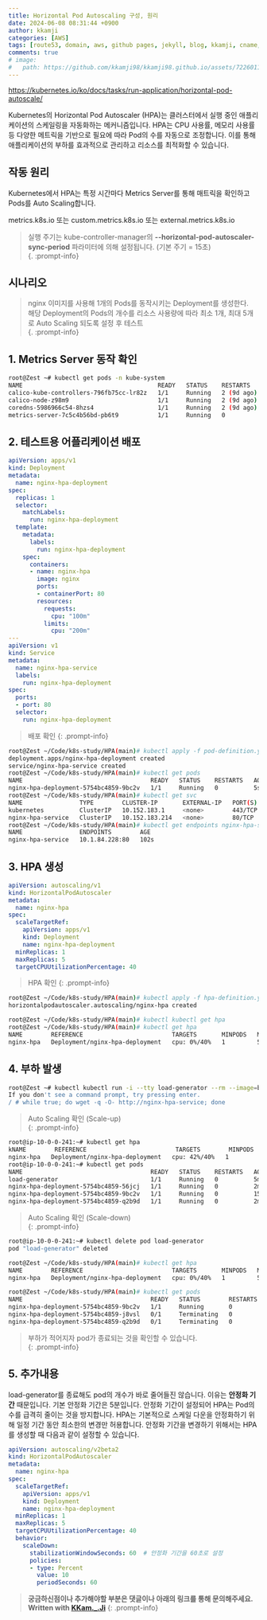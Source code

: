 ```yaml
---
title: Horizontal Pod Autoscaling 구성, 원리
date: 2024-06-08 08:31:44 +0900
author: kkamji
categories: [AWS]
tags: [route53, domain, aws, github pages, jekyll, blog, kkamji, cname, a record]     # TAG names should always be lowercase
comments: true
# image:
#   path: https://github.com/kkamji98/kkamji98.github.io/assets/72260110/c39504c6-3de4-4b41-919b-5ef1b132106c
---
```

<https://kubernetes.io/ko/docs/tasks/run-application/horizontal-pod-autoscale/>

Kubernetes의 Horizontal Pod Autoscaler (HPA)는 클러스터에서 실행 중인 애플리케이션의 스케일링을 자동화하는 메커니즘입니다. HPA는 CPU 사용률, 메모리 사용률 등 다양한 메트릭을 기반으로 필요에 따라 Pod의 수를 자동으로 조정합니다. 이를 통해 애플리케이션의 부하를 효과적으로 관리하고 리소스를 최적화할 수 있습니다.

## 작동 원리

Kubernetes에서 HPA는 특정 시간마다 Metrics Server를 통해 매트릭을 확인하고 Pods를 Auto Scaling합니다.  

metrics.k8s.io 또는 custom.metrics.k8s.io 또는 external.metrics.k8s.io

> 실행 주기는 kube-controller-manager의 **--horizontal-pod-autoscaler-sync-period** 파라미터에 의해 설정됩니다. (기본 주기 = 15초)  
{. :prompt-info}

## 시나리오

> nginx 이미지를 사용해 1개의 Pods를 동작시키는 Deployment를 생성한다.  
> 해당 Deployment의 Pods의 개수를 리소스 사용량에 따라 최소 1개, 최대 5개로 Auto Scaling 되도록 설정 후 테스트  
{. :prompt-info}

## 1. Metrics Server 동작 확인

```bash
root@Zest ~# kubectl get pods -n kube-system
NAME                                      READY   STATUS    RESTARTS     AGE
calico-kube-controllers-796fb75cc-lr82z   1/1     Running   2 (9d ago)   9d
calico-node-z98m9                         1/1     Running   2 (9d ago)   9d
coredns-5986966c54-8hzs4                  1/1     Running   2 (9d ago)   9d
metrics-server-7c5c4b56bd-pb6t9           1/1     Running   0            12m
```
## 2. 테스트용 어플리케이션 배포

```yaml
apiVersion: apps/v1
kind: Deployment
metadata:
  name: nginx-hpa-deployment
spec:
  replicas: 1
  selector:
    matchLabels:
      run: nginx-hpa-deployment
  template:
    metadata:
      labels:
        run: nginx-hpa-deployment
    spec:
      containers:
      - name: nginx-hpa
        image: nginx
        ports:
        - containerPort: 80
        resources:
          requests:
            cpu: "100m"
          limits:
            cpu: "200m"
---
apiVersion: v1
kind: Service
metadata:
  name: nginx-hpa-service
  labels:
    run: nginx-hpa-deployment
spec:
  ports:
  - port: 80
  selector:
    run: nginx-hpa-deployment
```

> 배포 확인
{: .prompt-info}

```bash
root@Zest ~/Code/k8s-study/HPA(main)# kubectl apply -f pod-definition.yaml 
deployment.apps/nginx-hpa-deployment created
service/nginx-hpa-service created
root@Zest ~/Code/k8s-study/HPA(main)# kubectl get pods
NAME                                    READY   STATUS    RESTARTS   AGE
nginx-hpa-deployment-5754bc4859-9bc2v   1/1     Running   0          5s
root@Zest ~/Code/k8s-study/HPA(main)# kubectl get svc
NAME                TYPE        CLUSTER-IP       EXTERNAL-IP   PORT(S)   AGE
kubernetes          ClusterIP   10.152.183.1     <none>        443/TCP   9d
nginx-hpa-service   ClusterIP   10.152.183.214   <none>        80/TCP    9s
root@Zest ~/Code/k8s-study/HPA(main)# kubectl get endpoints nginx-hpa-service 
NAME                ENDPOINTS        AGE
nginx-hpa-service   10.1.84.228:80   102s
```

## 3. HPA 생성

```yaml
apiVersion: autoscaling/v1
kind: HorizontalPodAutoscaler
metadata:
  name: nginx-hpa
spec:
  scaleTargetRef:
    apiVersion: apps/v1
    kind: Deployment
    name: nginx-hpa-deployment
  minReplicas: 1
  maxReplicas: 5
  targetCPUUtilizationPercentage: 40
```

> HPA 확인
{: .prompt-info}

```bash
root@Zest ~/Code/k8s-study/HPA(main)# kubectl apply -f hpa-definition.yaml 
horizontalpodautoscaler.autoscaling/nginx-hpa created

root@Zest ~/Code/k8s-study/HPA(main)# kubectl kubectl get hpa
root@Zest ~/Code/k8s-study/HPA(main)# kubectl get hpa
NAME        REFERENCE                         TARGETS       MINPODS   MAXPODS   REPLICAS   AGE
nginx-hpa   Deployment/nginx-hpa-deployment   cpu: 0%/40%   1         5         1          32s
```

## 4. 부하 발생

```bash
root@Zest ~# kubectl kubectl run -i --tty load-generator --rm --image=busybox:1.28 --restart=Never -- /bin/sh
If you don't see a command prompt, try pressing enter.
/ # while true; do wget -q -O- http://nginx-hpa-service; done
```

> Auto Scaling 확인 (Scale-up)  
{: .prompt-info}

```bash
root@ip-10-0-0-241:~# kubectl get hpa
kNAME        REFERENCE                         TARGETS        MINPODS   MAXPODS   REPLICAS   AGE
nginx-hpa   Deployment/nginx-hpa-deployment   cpu: 42%/40%   1         5         3          10m
root@ip-10-0-0-241:~# kubectl get pods
NAME                                    READY   STATUS    RESTARTS   AGE
load-generator                          1/1     Running   0          5m11s
nginx-hpa-deployment-5754bc4859-56jcj   1/1     Running   0          2m40s
nginx-hpa-deployment-5754bc4859-9bc2v   1/1     Running   0          15m
nginx-hpa-deployment-5754bc4859-q2b9d   1/1     Running   0          2m25s
```

> Auto Scaling 확인 (Scale-down)  
{: .prompt-info}

```bash
root@ip-10-0-0-241:~# kubectl delete pod load-generator
pod "load-generator" deleted

root@Zest ~/Code/k8s-study/HPA(main)# kubectl get hpa
NAME        REFERENCE                         TARGETS       MINPODS   MAXPODS   REPLICAS   AGE
nginx-hpa   Deployment/nginx-hpa-deployment   cpu: 0%/40%   1         5         3          17m

root@Zest ~/Code/k8s-study/HPA(main)# kubectl get pods
NAME                                    READY   STATUS        RESTARTS   AGE
nginx-hpa-deployment-5754bc4859-9bc2v   1/1     Running       0          21m
nginx-hpa-deployment-5754bc4859-j8vsl   0/1     Terminating   0          5m31s
nginx-hpa-deployment-5754bc4859-q2b9d   0/1     Terminating   0          8m47s
```

> 부하가 적어지자 pod가 종료되는 것을 확인할 수 있습니다.  
{: .prompt-info}

## 5. 추가내용

load-generator를 종료해도 pod의 개수가 바로 줄어들진 않습니다. 이유는 **안정화 기간** 때문입니다. 기본 안정화 기간은 5분입니다. 안정화 기간이 설정되어 HPA는 Pod의 수를 급격히 줄이는 것을 방지합니다. HPA는 기본적으로 스케일 다운을 안정화하기 위해 일정 기간 동안 최소한의 변경만 허용합니다. 안정화 기간을 변경하기 위해서는 HPA를 생성할 때 다음과 같이 설정할 수 있습니다.

```yaml
apiVersion: autoscaling/v2beta2
kind: HorizontalPodAutoscaler
metadata:
  name: nginx-hpa
spec:
  scaleTargetRef:
    apiVersion: apps/v1
    kind: Deployment
    name: nginx-hpa-deployment
  minReplicas: 1
  maxReplicas: 5
  targetCPUUtilizationPercentage: 40
  behavior:
    scaleDown:
      stabilizationWindowSeconds: 60  # 안정화 기간을 60초로 설정
      policies:
      - type: Percent
        value: 10
        periodSeconds: 60
```

> **궁금하신점이나 추가해야할 부분은 댓글이나 아래의 링크를 통해 문의해주세요.**  
> **Written with [KKam.\_\.Ji](https://www.instagram.com/kkam._.ji/)**
{: .prompt-info}
